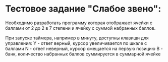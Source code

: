 # Тестовое задание "Слабое звено":

Необходимо разработать программу которая отображает ячейки с баллами от 2 до 2 в 7 степени и ячейку с суммой набранных баллов.

При запуске таймера, например в минуту, доступны клавиши для управления:
Y - ответ верный, курсор увеличивается по шкале с баллами 
N - ответ неверный, курсор смещается на первую позицию
B - банк, количество набранных баллов суммируется в суммарной ячейке
